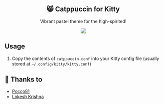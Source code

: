 <p align="center">
  <h2 align="center">😸 Catppuccin for Kitty</h2>
</p>

<p align="center">Vibrant pastel theme for the high-spirited!</p>

<p align="center">
  <img src="https://raw.githubusercontent.com/catppuccin/kitty/main/assets/ss.png"/>
</p>

## Usage

1. Copy the contents of `catppuccin.conf` into your Kitty config file (usually stored at `~/.config/kitty/kitty.conf`)

## 💝 Thanks to

- [Pocco81](https://github.com/Pocco81)
- [Lokesh Krishna](https://github.com/lokesh-krishna)
